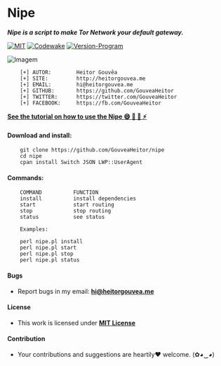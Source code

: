
# Nipe

***Nipe is a script to make Tor Network your default gateway.***

[![MIT](https://img.shields.io/badge/license-MIT-blue.svg)](https://github.com/GouveaHeitor/nipe/blob/master/LICENSE.md)
[![Codewake](https://www.codewake.com/badges/ask_question.svg)](https://www.codewake.com/p/nipe)
[![Version-Program](https://img.shields.io/badge/version-1.0-blue.svg)](https://github.com/GouveaHeitor/nipe/releases)

![Imagem](http://i.imgur.com/1XjfHPb.png)

```
    [+] AUTOR:        Heitor Gouvêa
    [+] SITE:         http://heitorgouvea.me
    [+] EMAIL:        hi@heitorgouvea.me
    [+] GITHUB:       https://github.com/GouveaHeitor
    [+] TWITTER:      https://twitter.com/GouveaHeitor
    [+] FACEBOOK:     https://fb.com/GouveaHeitor
```

[**See the tutorial on how to use the Nipe :smile: :camel: :metal: :zap:**](https://medium.com/@heitorgouvea/nipe-script-to-redirect-all-traffic-from-the-machine-to-the-tor-network-5f01a083fc80)

#### Download and install:
```
    git clone https://github.com/GouveaHeitor/nipe
    cd nipe
    cpan install Switch JSON LWP::UserAgent
```

#### Commands:
```
    COMMAND          FUNCTION
    install          install dependencies
    start            start routing
    stop             stop routing
    status           see status

    Examples:

    perl nipe.pl install
    perl nipe.pl start
    perl nipe.pl stop
    perl nipe.pl status
```

#### Bugs

- Report bugs in my email: **hi@heitorgouvea.me**

#### License

- This work is licensed under [**MIT License**](https://github.com/GouveaHeitor/nipe/blob/master/LICENSE.md)

#### Contribution

- Your contributions and suggestions are heartily♥ welcome. (✿◕‿◕)
